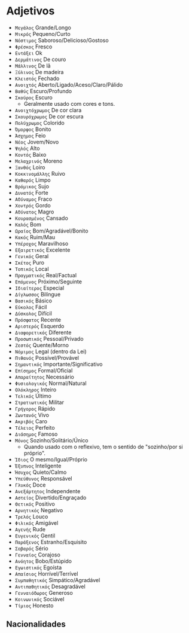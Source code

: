 # Adjetivos

-   `Μεγάλος` Grande/Longo
-   `Μικρός` Pequeno/Curto
-   `Νόστιμος` Saboroso/Delicioso/Gostoso
-   `Φρέσκος` Fresco
-   `Εντάξει` Ok
-   `Δερμάτινος` De couro
-   `Μάλλινος` De lã
-   `Ξύλινος` De madeira
-   `Κλειστός` Fechado
-   `Ανοιχτός` Aberto/Ligado/Aceso/Claro/Pálido
-   `Βαθύς` Escuro/Profundo
-   `Σκούρος` Escuro
    -   Geralmente usado com cores e tons.
-   `Ανοιχτόχρωμος` De cor clara
-   `Σκουρόχρωμος` De cor escura
-   `Πολύχρωμος` Colorido
-   `Όμορφος` Bonito
-   `Άσχημος` Feio
-   `Νέος` Jovem/Novo
-   `Ψηλός` Alto
-   `Κοντός` Baixo
-   `Μελαχρινός` Moreno
-   `Ξανθός` Loiro
-   `Κοκκινομάλλης` Ruivo
-   `Καθαρός` Limpo
-   `Βρόμικος` Sujo
-   `Δυνατός` Forte
-   `Αδύναμος` Fraco
-   `Χοντρός` Gordo
-   `Αδύνατος` Magro
-   `Κουρασμένος` Cansado
-   `Καλός` Bom
-   `Ωραίος` Bom/Agradável/Bonito
-   `Kακός` Ruim/Mau
-   `Υπέροχος` Maravilhoso
-   `Εξαιρετικός` Excelente
-   `Γενικός` Geral
-   `Σκέτος` Puro
-   `Τοπικός` Local
-   `Πραγματικός` Real/Factual
-   `Επόμενος` Próximo/Seguinte
-   `Ιδιαίτερος` Especial
-   `Δίγλωσσος` Bilíngue
-   `Βασικός` Básico
-   `Εύκολος` Fácil
-   `Δύσκολος` Difícil
-   `Πρόσφατος` Recente
-   `Αριστερός` Esquerdo
-   `Διαφορετικός` Diferente
-   `Προσωπικός` Pessoal/Privado
-   `Ζεστός` Quente/Morno
-   `Νόμιμος` Legal (dentro da Lei)
-   `Πιθανός` Possível/Provável
-   `Σημαντικός` Importante/Significativo
-   `Επίσημος` Formal/Oficial
-   `Απαραίτητος` Necessário
-   `Φυσιολογικός` Normal/Natural
-   `Ολόκληρος` Inteiro
-   `Τελικός` Último
-   `Στρατιωτικός` Militar
-   `Γρήγορος` Rápido
-   `Ζωντανός` Vivo
-   `Ακριβός` Caro
-   `Τέλειος` Perfeito
-   `Διάσημος` Famoso
-   `Μόνος` Sozinho/Solitário/Único
    -   Quando usado com o reflexivo, tem o sentido de "sozinho/por si próprio".
-   `Ίδιος` O mesmo/Igual/Próprio
-   `Έξυπνος` Inteligente
-   `Ήσυχος` Quieto/Calmo
-   `Υπεύθυνος` Responsável
-   `Γλυκός` Doce
-   `Ανεξάρτητος` Independente
-   `Αστείος` Divertido/Engraçado
-   `Θετικός` Positivo
-   `Αρνητικός` Negativo
-   `Τρελός` Louco
-   `Φιλικός` Amigável
-   `Αγενής` Rude
-   `Ευγενικός` Gentil
-   `Παράξενος` Estranho/Esquisito
-   `Σοβαρός` Sério
-   `Γενναίος` Corajoso
-   `Ανόητος` Bobo/Estúpido
-   `Εγωιστικός` Egoísta
-   `Απαίσιος` Horrível/Terrível
-   `Συμπαθητικός` Simpático/Agradável
-   `Αντιπαθητικός` Desagradável
-   `Γενναιόδωρος` Generoso
-   `Κοινωνικός` Sociável
-   `Τίμιος` Honesto

## Nacionalidades
